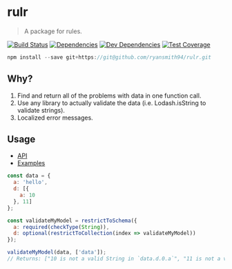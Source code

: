 # rulr
> A package for rules.

[![Build Status](https://travis-ci.org/ryansmith94/rulr.svg?branch=master)](https://travis-ci.org/ryansmith94/rulr)
[![Dependencies](https://david-dm.org/ryansmith94/rulr.svg)](https://david-dm.org/ryansmith94/rulr)
[![Dev Dependencies](https://david-dm.org/ryansmith94/rulr/dev-status.svg)](https://david-dm.org/ryansmith94/rulr?type=dev)
[![Test Coverage](https://codecov.io/gh/ryansmith94/rulr/branch/master/graph/badge.svg)](https://codecov.io/gh/ryansmith94/rulr)

```js
npm install --save git+https://git@github.com/ryansmith94/rulr.git
```

## Why?
1. Find and return all of the problems with data in one function call.
2. Use any library to actually validate the data (i.e. Lodash.isString to validate strings).
3. Localized error messages.

## Usage
- [API](/dist/index.d.ts)
- [Examples](/src/index.test.ts)

```js
const data = {
  a: 'hello',
  d: [{
    a: 10
  }, 11]
};

const validateMyModel = restrictToSchema({
  a: required(checkType(String)),
  d: optional(restrictToCollection(index => validateMyModel))
});

validateMyModel(data, ['data']);
// Returns: ["10 is not a valid String in `data.d.0.a`", "11 is not a valid Object in `data.d.1`"]
```
